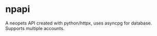 # npapi
A neopets API created with python/httpx, uses asyncpg for database. Supports multiple accounts.
